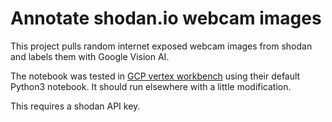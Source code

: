 # Annotate shodan.io webcam images

This project pulls random internet exposed webcam images from shodan and labels them with Google Vision AI.

The notebook was tested in [GCP vertex workbench](https://console.cloud.google.com/vertex-ai/workbench) using their default Python3 notebook. It should run elsewhere with a little modification.

This requires a shodan API key.
